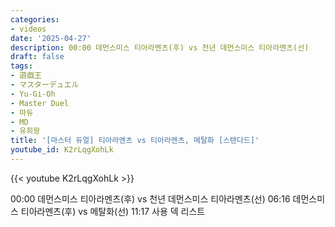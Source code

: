 ```yaml
---
categories:
- videos
date: '2025-04-27'
description: 00:00 데먼스미스 티아라멘츠(후) vs 천년 데먼스미스 티아라멘츠(선)
draft: false
tags:
- 遊戯王
- マスターデュエル
- Yu-Gi-Oh
- Master Duel
- 마듀
- MD
- 유희왕
title: '[마스터 듀얼] 티아라멘츠 vs 티아라멘츠, 메탈화 [스탠다드]'
youtube_id: K2rLqgXohLk
---
```



{{< youtube K2rLqgXohLk >}}

00:00 데먼스미스 티아라멘츠(후) vs 천년 데먼스미스 티아라멘츠(선)
06:16 데먼스미스 티아라멘츠(후) vs 메탈화(선)
11:17 사용 덱 리스트
